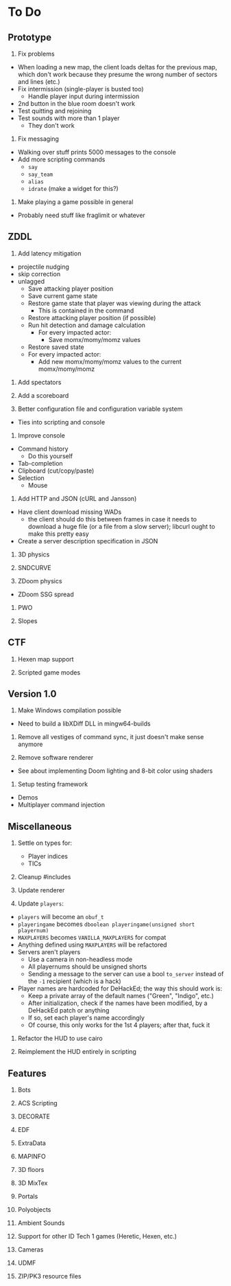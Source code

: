 # To Do

## Prototype

1. Fix problems
  * When loading a new map, the client loads deltas for the previous map,
    which don't work because they presume the wrong number of sectors and
    lines (etc.)
  * Fix intermission (single-player is busted too)
    * Handle player input during intermission
  * 2nd button in the blue room doesn't work
  * Test quitting and rejoining
  * Test sounds with more than 1 player
    * They don't work

1. Fix messaging
  * Walking over stuff prints 5000 messages to the console
  * Add more scripting commands
    * `say`
    * `say_team`
    * `alias`
    * `idrate` (make a widget for this?)

1. Make playing a game possible in general
  * Probably need stuff like fraglimit or whatever

## ZDDL

1. Add latency mitigation
  - projectile nudging
  - skip correction
  - unlagged
    - Save attacking player position
    - Save current game state
    - Restore game state that player was viewing during the attack
      - This is contained in the command
    - Restore attacking player position (if possible)
    - Run hit detection and damage calculation
      - For every impacted actor:
        - Save momx/momy/momz values
    - Restore saved state
    - For every impacted actor:
      - Add new momx/momy/momz values to the current momx/momy/momz

1. Add spectators

1. Add a scoreboard

1. Better configuration file and configuration variable system
  - Ties into scripting and console

1. Improve console
  - Command history
    - Do this yourself
  - Tab-completion
  - Clipboard (cut/copy/paste)
  - Selection
    - Mouse

1. Add HTTP and JSON (cURL and Jansson)
  - Have client download missing WADs
    - the client should do this between frames in case it needs to download a
      huge file (or a file from a slow server); libcurl ought to make this
      pretty easy
  - Create a server description specification in JSON

1. 3D physics

1. SNDCURVE

1. ZDoom physics
  - ZDoom SSG spread

1. PWO

1. Slopes

## CTF

1. Hexen map support

1. Scripted game modes

## Version 1.0

1. Make Windows compilation possible
  * Need to build a libXDiff DLL in mingw64-builds

1. Remove all vestiges of command sync, it just doesn't make sense anymore

1. Remove software renderer
  * See about implementing Doom lighting and 8-bit color using shaders

1. Setup testing framework
  - Demos
  - Multiplayer command injection

## Miscellaneous

1. Settle on types for:
    - Player indices
    - TICs

1. Cleanup #includes

1. Update renderer

1. Update `players`:
  - `players` will become an `obuf_t`
  - `playeringame` becomes `dboolean playeringame(unsigned short playernum)`
  - `MAXPLAYERS` becomes `VANILLA_MAXPLAYERS` for compat
  - Anything defined using `MAXPLAYERS` will be refactored
  - Servers aren't players
    - Use a camera in non-headless mode
    - All playernums should be unsigned shorts
    - Sending a message to the server can use a bool `to_server` instead of the
      `-1` recipient (which is a hack)
  - Player names are hardcoded for DeHackEd; the way this should work is:
    - Keep a private array of the default names ("Green", "Indigo", etc.)
    - After initialization, check if the names have been modified, by a
      DeHackEd patch or anything
    - If so, set each player's name accordingly
    - Of course, this only works for the 1st 4 players; after that, fuck it

1. Refactor the HUD to use cairo

1. Reimplement the HUD entirely in scripting

## Features

1. Bots

1. ACS Scripting

1. DECORATE

1. EDF

1. ExtraData

1. MAPINFO

1. 3D floors

1. 3D MixTex

1. Portals

1. Polyobjects

1. Ambient Sounds

1. Support for other ID Tech 1 games (Heretic, Hexen, etc.)

1. Cameras

1. UDMF

1. ZIP/PK3 resource files

<!-- vi: set et ts=4 sw=4 tw=79: -->

